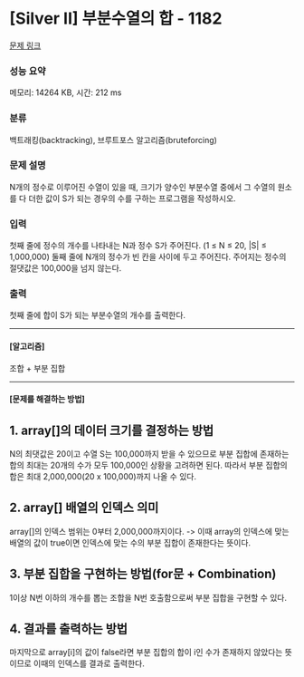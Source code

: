 # [Silver II] 부분수열의 합 - 1182 

[문제 링크](https://www.acmicpc.net/problem/1182) 

### 성능 요약

메모리: 14264 KB, 시간: 212 ms

### 분류

백트래킹(backtracking), 브루트포스 알고리즘(bruteforcing)

### 문제 설명

<p>N개의 정수로 이루어진 수열이 있을 때, 크기가 양수인 부분수열 중에서 그 수열의 원소를 다 더한 값이 S가 되는 경우의 수를 구하는 프로그램을 작성하시오.</p>

### 입력 

 <p>첫째 줄에 정수의 개수를 나타내는 N과 정수 S가 주어진다. (1 ≤ N ≤ 20, |S| ≤ 1,000,000) 둘째 줄에 N개의 정수가 빈 칸을 사이에 두고 주어진다. 주어지는 정수의 절댓값은 100,000을 넘지 않는다.</p>

### 출력 

 <p>첫째 줄에 합이 S가 되는 부분수열의 개수를 출력한다.</p>


***

#### [알고리즘]


조합 + 부분 집합


***

#### [문제를 해결하는 방법]

## 1. array[]의 데이터 크기를 결정하는 방법
N의 최댓값은 20이고 수열 S는 100,000까지 받을 수 있으므로 부분 집합에 존재하는 합의 최대는 20개의 수가 모두 100,000인 상황을 고려하면 된다. 
따라서 부분 집합의 합은 최대 2,000,000(20 x 100,000)까지 나올 수 있다.

## 2. array[] 배열의 인덱스 의미
array[]의 인덱스 범위는 0부터 2,000,000까지이다. -> 이때 array의 인덱스에 맞는 배열의 값이 true이면 인덱스에 맞는 수의 부분 집합이 존재한다는 뜻이다.

## 3. 부분 집합을 구현하는 방법(for문 + Combination)
1이상 N번 이하의 개수를 뽑는 조합을 N번 호출함으로써 부분 집합을 구현할 수 있다. 

## 4. 결과를 출력하는 방법
마지막으로 array[i]의 값이 false라면 부분 집합의 합이 i인 수가 존재하지 않았다는 뜻이므로 이때의 인덱스를 결과로 출력한다.






